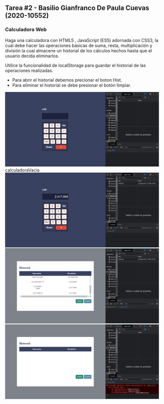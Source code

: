 ## Tarea #2 - Basilio Gianfranco De Paula Cuevas (2020-10552)

### Calculadora Web 

Haga una calculadora con HTML5 , JavaScript (ES5) adornada con CSS3, la cual debe hacer las operaciones básicas de suma, resta, multiplicación y división la cual almacene un historial de los cálculos hechos hasta que el usuario decida eliminarlos.

Utilice la funcionalidad de localStorage para guardar el historial de las operaciones
realizadas.

- Para abrir el historial debemos precionar el boton Hist.
- Para eliminar el historial se debe presionar el botón limpiar.

![Calculadora](calculadora.png)calculadoraVacia
![LocalStorage - Historial](localStorageHistorial.png)
![Calculos - Historial](historial.png)
![Historial Borrado](borradoHistorial.png)